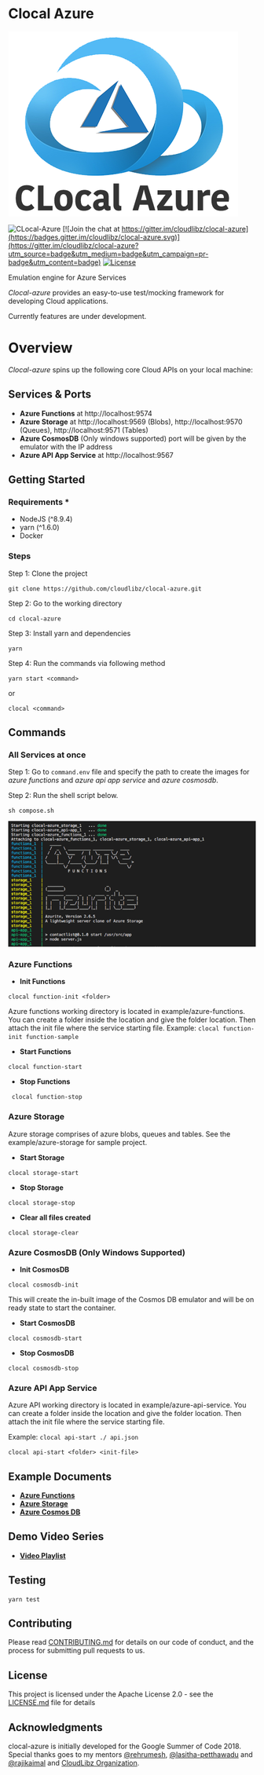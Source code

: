 # Clocal Azure

![CLocal-Azure](./src/assets/clocal-logo.png)

![[CLocal-Azure](https://github.com/cloudlibz/clocal-azure)](https://img.shields.io/badge/CLocal-Azure-blue.svg)
[![Join the chat at https://gitter.im/cloudlibz/clocal-azure](https://badges.gitter.im/cloudlibz/clocal-azure.svg)](https://gitter.im/cloudlibz/clocal-azure?utm_source=badge&utm_medium=badge&utm_campaign=pr-badge&utm_content=badge)
[![License](https://img.shields.io/badge/License-Apache%202.0-blue.svg)](https://opensource.org/licenses/Apache-2.0)

Emulation engine for Azure Services 

_Clocal-azure_ provides an easy-to-use test/mocking framework for developing Cloud applications.

Currently features are under development.

# Overview

_Clocal-azure_ spins up the following core Cloud APIs on your local machine:

## Services & Ports
* **Azure Functions** at http://localhost:9574
* **Azure Storage** at http://localhost:9569 (Blobs), http://localhost:9570 (Queues), http://localhost:9571 (Tables)
* **Azure CosmosDB** (Only windows supported) port will be given by the emulator with the IP address
* **Azure API App Service** at http://localhost:9567

## Getting Started

### Requirements \*

* NodeJS (^8.9.4)
* yarn (^1.6.0)
* Docker

### Steps

Step 1: Clone the project
```
git clone https://github.com/cloudlibz/clocal-azure.git
```

Step 2: Go to the working directory
```
cd clocal-azure
```

Step 3: Install yarn and dependencies
```
yarn
```

Step 4: Run the commands via following method
```
yarn start <command> 
```
or
```
clocal <command>
```

## Commands

### All Services at once

Step 1: Go to ```command.env``` file and specify the path to create the images for *azure functions* and *azure api app service* and *azure cosmosdb*.

Step 2: Run the shell script below.
```
sh compose.sh
```
![Compose-Result](./src/assets/compose-result.png)


### Azure Functions

* **Init Functions**
```
clocal function-init <folder>
```
Azure functions working directory is located in example/azure-functions.
You can create a folder inside the location and give the folder location.
Then attach the init file where the service starting file.
Example: ```clocal function-init function-sample```

* **Start Functions**
```
clocal function-start
```
* **Stop Functions**
```
 clocal function-stop 
 ```

### Azure Storage 
Azure storage comprises of azure blobs, queues and tables. See the example/azure-storage for sample project.

* **Start Storage**
```
clocal storage-start
```
* **Stop Storage**
```
clocal storage-stop
```
* **Clear all files created**
```
clocal storage-clear
```

### Azure CosmosDB (Only Windows Supported)

* **Init CosmosDB**
```
clocal cosmosdb-init
```
This will create the in-built image of the Cosmos DB emulator and will be on ready state to start the container.

* **Start CosmosDB**
```
clocal cosmosdb-start
```
* **Stop CosmosDB**
```
clocal cosmosdb-stop
```

### Azure API App Service 

Azure API working directory is located in example/azure-api-service.
You can create a folder inside the location and give the folder location.
Then attach the init file where the service starting file.

Example: ```clocal api-start ./ api.json```

```
clocal api-start <folder> <init-file>
```

## Example Documents

* **[Azure Functions](./docs/azure-functions.md)**
* **[Azure Storage](./docs/azure-storage.md)**
* **[Azure Cosmos DB](./docs/azure-cosmosdb.md)**

## Demo Video Series

* **[Video Playlist](https://www.youtube.com/watch?v=rpUJ44D_7Tk&list=PLbd4A5tkijhDGRQp6BcrwGhRvS0TU8zhQ)**

## Testing

```
yarn test
```

## Contributing

Please read [CONTRIBUTING.md](./CONTRIBUTING.md) for details on our code of conduct, and the process for submitting pull requests to us.

## License

This project is licensed under the Apache License 2.0 - see the [LICENSE.md](./LICENSE) file for details

## Acknowledgments

clocal-azure is initially developed for the Google Summer of Code 2018. Special thanks goes to my mentors [@rehrumesh](https://github.com/rehrumesh), [@lasitha-petthawadu](https://github.com/lasitha-petthawadu) and [@rajikaimal](https://github.com/rajikaimal) and [CloudLibz Organization](https://github.com/cloudlibz).


